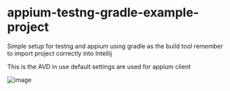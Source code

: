 # appium-testng-gradle-example-project

Simple setup for testng and appium using gradle as the build tool 
remember to import project correctly into Intellij 

This is the AVD in use default settings are used for appium client 

![image](https://user-images.githubusercontent.com/52682445/119389550-c705db00-bc99-11eb-93d7-c7a214ac97b8.png)
